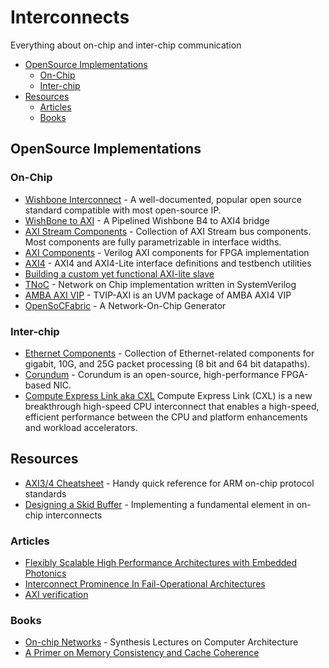 # Interconnects

Everything about on-chip and inter-chip communication

- [OpenSource Implementations](#opensource-implementations)
  - [On-Chip](#on-chip)
  - [Inter-chip](#inter-chip)
- [Resources](#resources)
  - [Articles](#articles)
  - [Books](#books)

## OpenSource Implementations

### On-Chip

- [Wishbone Interconnect](https://github.com/fossi-foundation/wishbone) - A well-documented, popular open source standard compatible with most open-source IP.
- [WishBone to AXI](https://github.com/ZipCPU/wb2axip) - A Pipelined Wishbone B4 to AXI4 bridge
- [AXI Stream Components](https://github.com/alexforencich/verilog-axis) - Collection of AXI Stream bus components. Most components are fully parametrizable in interface widths.
- [AXI Components](https://github.com/alexforencich/verilog-axi) - Verilog AXI components for FPGA implementation
- [AXI4](https://github.com/pulp-platform/axi) - AXI4 and AXI4-Lite interface definitions and testbench utilities
- [Building a custom yet functional AXI-lite slave](https://zipcpu.com/blog/2019/01/12/demoaxilite.html)
- [TNoC](https://github.com/taichi-ishitani/tnoc) - Network on Chip implementation written in SystemVerilog
- [AMBA AXI VIP](https://github.com/taichi-ishitani/tvip-axi) - TVIP-AXI is an UVM package of AMBA AXI4 VIP
- [OpenSoCFabric](https://github.com/LBL-CoDEx/OpenSoCFabric) - A Network-On-Chip Generator

### Inter-chip

- [Ethernet Components](https://github.com/alexforencich/verilog-ethernet) - Collection of Ethernet-related components for gigabit, 10G, and 25G packet processing \(8 bit and 64 bit datapaths\).
- [Corundum](https://github.com/ucsdsysnet/corundum) - Corundum is an open-source, high-performance FPGA-based NIC.
- [Compute Express Link aka CXL](https://www.computeexpresslink.org/) Compute Express Link \(CXL\) is a new breakthrough high-speed CPU interconnect that enables a high-speed, efficient performance between the CPU and platform enhancements and workload accelerators.

## Resources

- [AXI3/4 Cheatsheet](https://github.com/rajesh-s/axi_chestsheet) - Handy quick reference for ARM on-chip protocol standards
- [Designing a Skid Buffer](http://fpgacpu.ca/fpga/skid_buffer.html) - Implementing a fundamental element in on-chip interconnects

### Articles

- [Flexibly Scalable High Performance Architectures with Embedded Photonics](https://insidehpc.com/2019/07/flexibly-scalable-high-performance-architectures-with-embedded-photonics/)
- [Interconnect Prominence In Fail-Operational Architectures](https://semiengineering.com/interconnect-prominence-in-fail-operational-architectures/)
- [AXI verification](http://zipcpu.com/formal/2019/09/06/axi-story.html)

### Books

- [On-chip Networks](https://www.morganclaypool.com/doi/abs/10.2200/S00772ED1V01Y201704CAC040) - Synthesis Lectures on Computer Architecture
- [A Primer on Memory Consistency and Cache Coherence](https://www.morganclaypool.com/doi/abs/10.2200/S00962ED2V01Y201910CAC049)